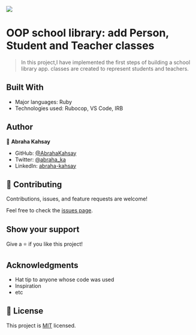 ![](https://img.shields.io/badge/Microverse-blueviolet)

# OOP school library: add Person, Student and Teacher classes

> In this project,I have implemented the first steps of building a school library app. classes are created to represent students and teachers.


## Built With

- Major languages: Ruby
- Technologies used: Rubocop, VS Code, IRB

## Author

👤 **Abraha Kahsay**

- GitHub: [@AbrahaKahsay](https://github.com/AbrahaKahsay)
- Twitter: [@abraha_ka](https://twitter.com/abraha_ka)
- LinkedIn: [abraha-kahsay](https://www.linkedin.com/in/abraha-kahsay/)

## 🤝 Contributing

Contributions, issues, and feature requests are welcome!

Feel free to check the [issues page](../../issues/).

## Show your support

Give a ⭐️ if you like this project!

## Acknowledgments

- Hat tip to anyone whose code was used
- Inspiration
- etc

## 📝 License

This project is [MIT](./LICENSE) licensed.
